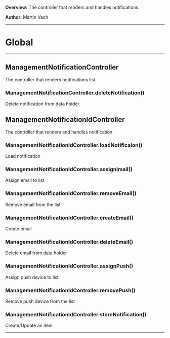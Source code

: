 **Overview:** The controller that renders and handles notifications.



**Author:** Martin Vach




* * *

# Global





* * *

## ManagementNotificationController
The controller that renders  notifications list.

### ManagementNotificationController.deleteNotification() 

Delete notification from data holder



## ManagementNotificationIdController
The controller that renders and handles notification.

### ManagementNotificationIdController.loadNotificaion() 

Load notification


### ManagementNotificationIdController.assignImail() 

Assign email to list


### ManagementNotificationIdController.removeEmail() 

Remove email from the list


### ManagementNotificationIdController.createEmail() 

Create email


### ManagementNotificationIdController.deleteEmail() 

Delete email from data holder


### ManagementNotificationIdController.assignPush() 

Assign push device to list


### ManagementNotificationIdController.removePush() 

Remove push device from the list


### ManagementNotificationIdController.storeNotification() 

Create/Update an item




* * *
